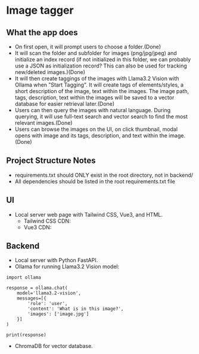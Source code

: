 # Image tagger

## What the app does
- On first open, it will prompt users to choose a folder.(Done)
- It will scan the folder and subfolder for images (png/jpg/jpeg) and initialize an index record (if not initialized in this folder, we can probably use a JSON as initialization record? This can also be used for tracking new/deleted images.)(Done)
- It will then create taggings of the images with Llama3.2 Vision with Ollama when "Start Tagging". It will create tags of elements/styles, a short description of the image, text within the images. The image path, tags, description, text within the images will be saved to a vector database for easier retrieval later.(Done)
- Users can then query the images with natural language. During querying, it will use full-text search and vector search to find the most relevant images.(Done)
- Users can browse the images on the UI, on click thumbnail, modal opens with image and its tags, description, and text within the image.(Done)

## Project Structure Notes
- requirements.txt should ONLY exist in the root directory, not in backend/
- All dependencies should be listed in the root requirements.txt file

## UI
- Local server web page with Tailwind CSS, Vue3, and HTML.
    - Tailwind CSS CDN:   <script src="https://cdn.tailwindcss.com"></script>
    - Vue3 CDN: <script src="https://unpkg.com/vue@3/dist/vue.global.js"></script>

## Backend
- Local server with Python FastAPI.
- Ollama for running Llama3.2 Vision model:
```
import ollama

response = ollama.chat(
    model='llama3.2-vision',
    messages=[{
        'role': 'user',
        'content': 'What is in this image?',
        'images': ['image.jpg']
    }]
)

print(response)
```
- ChromaDB for vector database.
